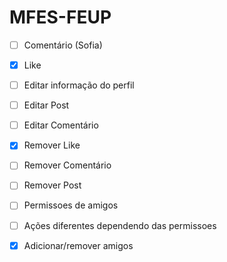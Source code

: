 # MFES-FEUP

- [ ] Comentário (Sofia)
- [x] Like
- [ ] Editar informação do perfil
- [ ] Editar Post
- [ ] Editar Comentário
- [x] Remover Like
- [ ] Remover Comentário
- [ ] Remover Post
- [ ] Permissoes de amigos 
- [ ] Ações diferentes dependendo das permissoes
- [x] Adicionar/remover amigos

